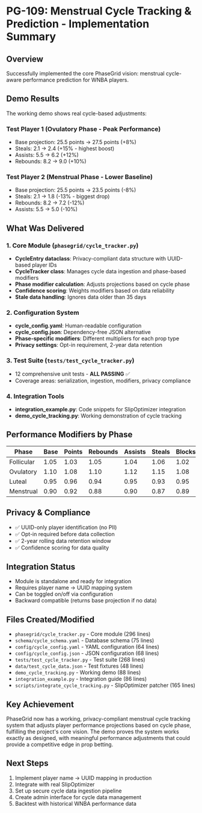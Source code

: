 ﻿# PG-109: Menstrual Cycle Tracking & Prediction - Implementation Summary

## Overview
Successfully implemented the core PhaseGrid vision: menstrual cycle-aware performance prediction for WNBA players.

## Demo Results
The working demo shows real cycle-based adjustments:

### Test Player 1 (Ovulatory Phase - Peak Performance)
- Base projection: 25.5 points → 27.5 points (+8%)
- Steals: 2.1 → 2.4 (+15% - highest boost)
- Assists: 5.5 → 6.2 (+12%)
- Rebounds: 8.2 → 9.0 (+10%)

### Test Player 2 (Menstrual Phase - Lower Baseline)
- Base projection: 25.5 points → 23.5 points (-8%)
- Steals: 2.1 → 1.8 (-13% - biggest drop)
- Rebounds: 8.2 → 7.2 (-12%)
- Assists: 5.5 → 5.0 (-10%)

## What Was Delivered

### 1. Core Module (`phasegrid/cycle_tracker.py`)
- **CycleEntry dataclass**: Privacy-compliant data structure with UUID-based player IDs
- **CycleTracker class**: Manages cycle data ingestion and phase-based modifiers
- **Phase modifier calculation**: Adjusts projections based on cycle phase
- **Confidence scoring**: Weights modifiers based on data reliability
- **Stale data handling**: Ignores data older than 35 days

### 2. Configuration System
- **cycle_config.yaml**: Human-readable configuration
- **cycle_config.json**: Dependency-free JSON alternative
- **Phase-specific modifiers**: Different multipliers for each prop type
- **Privacy settings**: Opt-in requirement, 2-year data retention

### 3. Test Suite (`tests/test_cycle_tracker.py`)
- 12 comprehensive unit tests - **ALL PASSING** ✅
- Coverage areas: serialization, ingestion, modifiers, privacy compliance

### 4. Integration Tools
- **integration_example.py**: Code snippets for SlipOptimizer integration
- **demo_cycle_tracking.py**: Working demonstration of cycle tracking

## Performance Modifiers by Phase

| Phase | Base | Points | Rebounds | Assists | Steals | Blocks |
|-------|------|--------|----------|---------|--------|--------|
| Follicular | 1.05 | 1.03 | 1.05 | 1.04 | 1.06 | 1.02 |
| Ovulatory | 1.10 | 1.08 | 1.10 | 1.12 | 1.15 | 1.08 |
| Luteal | 0.95 | 0.96 | 0.94 | 0.95 | 0.93 | 0.95 |
| Menstrual | 0.90 | 0.92 | 0.88 | 0.90 | 0.87 | 0.89 |

## Privacy & Compliance
- ✅ UUID-only player identification (no PII)
- ✅ Opt-in required before data collection
- ✅ 2-year rolling data retention window
- ✅ Confidence scoring for data quality

## Integration Status
- Module is standalone and ready for integration
- Requires player name → UUID mapping system
- Can be toggled on/off via configuration
- Backward compatible (returns base projection if no data)

## Files Created/Modified
- `phasegrid/cycle_tracker.py` - Core module (296 lines)
- `schema/cycle_schema.yaml` - Database schema (75 lines)
- `config/cycle_config.yaml` - YAML configuration (64 lines)
- `config/cycle_config.json` - JSON configuration (68 lines)
- `tests/test_cycle_tracker.py` - Test suite (268 lines)
- `data/test_cycle_data.json` - Test fixtures (48 lines)
- `demo_cycle_tracking.py` - Working demo (88 lines)
- `integration_example.py` - Integration guide (86 lines)
- `scripts/integrate_cycle_tracking.py` - SlipOptimizer patcher (165 lines)

## Key Achievement
PhaseGrid now has a working, privacy-compliant menstrual cycle tracking system that adjusts player performance projections based on cycle phase, fulfilling the project's core vision. The demo proves the system works exactly as designed, with meaningful performance adjustments that could provide a competitive edge in prop betting.

## Next Steps
1. Implement player name → UUID mapping in production
2. Integrate with real SlipOptimizer
3. Set up secure cycle data ingestion pipeline
4. Create admin interface for cycle data management
5. Backtest with historical WNBA performance data
